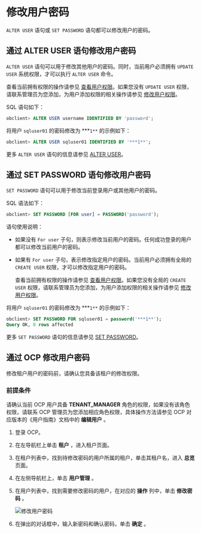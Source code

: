 修改用户密码
===========================

`ALTER USER` 语句或 `SET PASSWORD` 语句都可以修改用户的密码。

通过 ALTER USER 语句修改用户密码
-------------------------------------------

`ALTER USER` 语句可以用于修改其他用户的密码。同时，当前用户必须拥有 `UPDATE USER` 系统权限，才可以执行 `ALTER USER` 命令。

查看当前拥有权限的操作请参见 [查看用户权限](../5.manage-users-and-privileges/5.view-user-privileges.md)。如果您没有 `UPDATE USER` 权限，请联系管理员为您添加，为用户添加权限的相关操作请参见 [修改用户权限](../5.manage-users-and-privileges/6.modify-user-privileges.md)。

SQL 语句如下：

```sql
obclient> ALTER USER username IDENTIFIED BY 'password';
```

将用户 `sqluser01` 的密码修改为 \*\*\*`1**` 的示例如下：

```sql
obclient> ALTER USER sqluser01 IDENTIFIED BY '***1**';
```

更多 `ALTER USER` 语句的信息请参见 [ALTER USER](../../../../14.developer-guide/7.sql-reference/5.sql-statements/10.alter-user.md)。

通过 SET PASSWORD 语句修改用户密码
---------------------------------------------

`SET PASSWORD` 语句可以用于修改当前登录用户或其他用户的密码。

SQL 语法如下：

```sql
obclient> SET PASSWORD [FOR user] = PASSWORD('password');
```

语句使用说明：

* 如果没有 `For user` 子句，则表示修改当前用户的密码。任何成功登录的用户都可以修改当前用户的密码。

* 如果有 `For user` 子句，表示修改指定用户的密码。当前用户必须拥有全局的 `CREATE USER` 权限，才可以修改指定用户的密码。

  查看当前拥有权限的操作请参见 [查看用户权限](../5.manage-users-and-privileges/5.view-user-privileges.md)。如果您没有全局的 `CREATE USER` 权限，请联系管理员为您添加，为用户添加权限的相关操作请参见 [修改用户权限](../5.manage-users-and-privileges/6.modify-user-privileges.md)。
  
将用户 `sqluser01` 的密码修改为 \*\*\*`1**` 的示例如下：

```sql
obclient> SET PASSWORD FOR sqluser01 = password('***1**');
Query OK, 0 rows affected
```

更多 `SET PASSWORD` 语句的信息请参见 [SET PASSWORD](../../../../14.developer-guide/7.sql-reference/5.sql-statements/63.set-password.md)。

通过 OCP 修改用户密码
----------------------------------

修改租户用户的密码前，请确认您具备该租户的修改权限。

### 前提条件

请确认当前 OCP 用户具备 **TENANT_MANAGER** 角色的权限，如果没有该角色权限，请联系 OCP 管理员为您添加相应角色权限，具体操作方法请参见 OCP 对应版本的《用户指南》文档中的 **编辑用户** 。

1. 登录 OCP。

2. 在左导航栏上单击 **租户** ，进入租户页面。

3. 在租户列表中，找到待修改密码的用户所属的租户，单击其租户名，进入 **总览** 页面。

4. 在左侧导航栏上，单击 **用户管理** 。

5. 在用户列表中，找到需要修改密码的用户，在对应的 **操作** 列中，单击 **修改密码** 。

   ![修改用户密码](https://help-static-aliyun-doc.aliyuncs.com/assets/img/zh-CN/9218123261/p281037.png)

6. 在弹出的对话框中，输入新密码和确认密码，单击 **确定** 。
